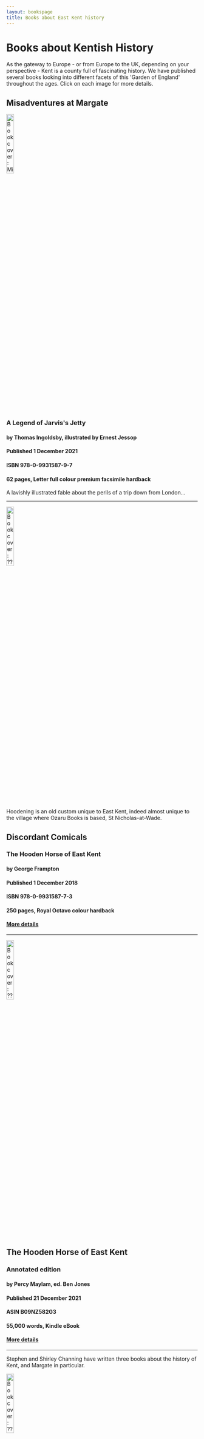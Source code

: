 ```yaml
---
layout: bookspage
title: Books about East Kent history
---
```

<head>
<meta name="author" content="Ben Jones">
<meta name="description" content="Ozaru Books - Books about East Kent, East Asia, East Prussia and more">
<meta name="keywords" content="Kentish history, Kent history, Kent books, history books, Margate history, Thanet history, Margate books, Turner Contemporary, books on Margate, books on Thanet, books, Thanet, Margate, Kent, cycling, cycle touring, CTC, Victorian, Victoriana, Victorian cyclists, cycling history, cycling books, Victorian history, Victorian history books">

<!-- ======================================================================================================= -->
<!-- ==== Meta Tags with OpenGraph Data Used for sites like Facebook, Linkedin, Twitter, Google+ & more ==== -->
<!-- ======================================================================================================= -->
<!-- 
Learn more at: http://ogp.me
SOURCES:
* https://moz.com/blog/meta-data-templates-123
* https://blog.bufferapp.com/ideal-image-sizes-social-media-posts
* https://blog.bufferapp.com/ideal-image-sizes-social-media-posts#linkedin
* https://developers.facebook.com/docs/sharing/best-practices
* https://dev.twitter.com/cards/getting-started
* http://havecamerawilltravel.com/photographer/images-photos-facebook-sizes-dimensions-types
* https://blog.bufferapp.com/ideal-image-sizes-social-media-posts#pinterest
* http://www.iacquire.com/blog/18-meta-tags-every-webpage-should-have-in-2013
* http://www.metatags.info
TESTING:
* Twitter: https://dev.twitter.com/docs/cards/validation/validator
* Facebook: https://developers.facebook.com/tools/debug
* Google: http://www.google.com/webmasters/tools/richsnippets
* Pinterest: http://developers.pinterest.com/rich_pins/validator/
* Google Structured Data: https://developers.google.com/structured-data/testing-tool/
-->

<!-- Update your <html> tag to include the itemscope and itemtype attributes. -->
<!-- See other itemtypes here at: https://schema.org/docs/full.html -->
<!-- <html itemscope itemtype="http://schema.org/Article"> --> 

<meta http-equiv="content-type" content="text/html;UTF-8">
<meta http-equiv="content-language" content="en">
<meta http-equiv="content-security-policy" content="upgrade-insecure-requests"> <!-- Upgrade insecure requests. See: https://developers.google.com/web/fundamentals/security/prevent-mixed-content/fixing-mixed-content -->
<meta name="description" content="____"> <!-- Website description --> 
<meta name="author" content="____"> <!-- Name of the content creator / author. -->
<link rel="author" href="https://plus.google.com/____"/> <!-- Author's Google+ page. -->
<link rel="publisher" href="https://plus.google.com/____"/> <!-- Content owner's Google+ page. -->
<meta name="copyright" content="____"> <!-- Copyright holder -->

<meta http-equiv="cache-control" content="cache"> <!-- See: http://www.metatags.org/meta_http_equiv_cache_control -->
<meta http-equiv="revisit-after" content="1 day"> <!-- See: http://www.metatags.org/meta_name_revisit_after -->

<meta property="og:title" content="____" /> <!-- Page title -->
<meta property="og:site_name" data-page-subject="true" content="____" /> <!-- Site name -->
<meta property="og:url" content="http://____.com" /> <!-- OpenGraph MetaData - Best Link -->
<meta property="og:description" name="description" content="____" /> <!-- Website description again --> 

<meta property="og:type" content="article" /> <!-- Content can also be "website" or others. See: http://ogp.me -->
<meta property="article:published_time" content="2013-09-17T05:59:00+01:00" /> <!-- When the article was first published. -->
<meta property="article:modified_time" content="2013-09-16T19:08:47+01:00" /> <!-- When the article was last changed. -->
<meta property="article:expiration_time" content="2020-01-16T19:08:47+01:00" /> <!-- When the article is out of date after. -->
<meta property="article:section" content="____" />  <!-- A high-level section name. E.g. Technology -->
<meta property="article:tag" content="____ ____ ____" /> <!-- Tag words associated with this article. -->

<meta property="fb:admins" content="____" /> <!-- Facebook numeric ID -->

<!-- Schema.org markup for Google+ -->
<meta itemprop="name" content="____"> <!-- The Name or Title Here -->
<meta itemprop="description" content="____"> <!-- This is the page description -->

<!-- Twitter Card data -->
<meta name="twitter:card" content="____"> <!-- summary_large_image -->
<meta name="twitter:site" content="____"> <!-- @username for the website used in the card footer. -->
<meta name="twitter:title" content="____"> <!-- Page title again -->
<meta name="twitter:description" content="____"> <!-- Page description less than 200 characters -->
<meta name="twitter:creator" content="____"> <!-- @username for the content creator / author. -->

<!-- ============================================================================== -->
<!-- ==================================== IMAGES ================================== -->
<!-- Multiple og:image definitions are ok. The platform will find the one it needs. -->
<!-- ============================================================================== -->

<!-- ================ Safe generic defaults ================ -->
<!-- Use one of these at the very least. -->
<meta property="og:image" content="https://____.com/image-1024x512.jpg" /> <!-- Generic safe dimension (Landscape). -->
<meta property="og:image:width" content="1024" />
<meta property="og:image:height" content="512" />

<meta property="og:image" content="https://____.com/image-800x1200.jpg" /> <!-- Generic safe dimension (Portrait). -->
<meta property="og:image:width" content="800" />
<meta property="og:image:height" content="1200" />


<!-- ================ Facebook ================ -->
<!-- Facebook will give the user the choice to choose one of the og:image thumbnails. -->
<meta property="og:image" content="https://____.com/image-200x200.jpg" /> <!-- 200x200 Image for Facebook. -->
<meta property="og:image:width" content="200" />
<meta property="og:image:height" content="200" />

<meta property="og:image" content="https://____.com/image-470x470.jpg" /> <!-- 470x470 Square Image for Facebook. -->
<meta property="og:image:width" content="470" /> <!-- Optimal timeline size -->
<meta property="og:image:height" content="470" /> <!-- Optimal timeline size -->

<meta property="og:image" content="https://____.com/image-1200x630.jpg" /><!-- Recommended image for Facebook. (Max. 8MB)-->
<meta property="og:image:width" content="1200" /> <!-- Scales down to 470 -->
<meta property="og:image:height" content="630" /> <!-- Scales down to 246 -->

<meta property="og:image" content="https://____.com/image-1500x1500.jpg" /><!-- Largest image for Facebook. (Max. 5MB)-->
<meta property="og:image:width" content="1500" /> <!-- Scales down to 470 -->
<meta property="og:image:height" content="1500" /> <!-- Scales down to 470 -->


<!--  ================ Twitter ================ -->
<meta name="twitter:image" content="https://____.com/image-120x120.jpg" /> <!-- 120x120px Minimum size image for Twitter Summary card type -->
<meta name="twitter:image" content="https://____.com/image-280x150.jpg"> <!-- 280x150px Minimum size image for Twitter Summary with large image card type -->
<meta name="twitter:image" content="https://____.com/image-506x506.jpg"> <!-- Optimal size image for Twitter Summary with large image card type -->


<!--  ================ Linkedin ================ -->
<meta property="og:image" content="https://____.com/image-180x110.jpg" /> <!-- 180x110 Image for Linkedin - Do not exceed. -->
<meta property="og:image:width" content="180" />
<meta property="og:image:height" content="110" />

<meta property="og:image" content="https://____.com/image-1440x880.jpg" /> <!-- 1440x880 HD Image for Linkedin - Untested support. -->
<meta property="og:image:width" content="1440" />
<meta property="og:image:height" content="880" />

<meta property="og:image" content="https://____.com/image-442x248.jpg" /> <!-- 442x248 Image for Linkedin Showcase pages. -->
<meta property="og:image:width" content="442" />
<meta property="og:image:height" content="248" />


<!-- ================ Google+ ================ -->
<meta itemprop="image" content="https://____.com/image-180x120.jpg"> <!-- 180x120 Image for Google+ in Schema.org markup --> 

<meta property="og:image" content="https://____.com/image-150x150.jpg" /> <!-- 150x150 Minimum size. Appears to left of the update. -->
<meta property="og:image:width" content="150" /> <!-- Minimum width. -->
<meta property="og:image:height" content="150" /> <!-- Minimum height. -->

<meta property="og:image" content="https://____.com/image-426x426.jpg" /> <!-- 426x426 Optimum Image for Google+. -->
<meta property="og:image:width" content="426" /> <!-- Try to keep this width. -->
<meta property="og:image:height" content="426" /> <!-- Can be any height. -->


<!-- ================ Pinterest ================ -->
<meta property="og:image" content="https://____.com/image-736x1128.jpg" /> <!-- Optimum Image for Pinterest. -->
<meta property="og:image:width" content="736" /> <!-- Try to keep this width. -->
<meta property="og:image:height" content="1128" /> <!-- Optimal size but can be any height. Aspect ratio between 2:3 and 1:3.5 recommended. -->


<!-- =============================================================================== -->
<!-- =================================== FAVICONS ================================== -->
<!-- Use http://realfavicongenerator.net to generate the code for your Favicons then -->
<!-- paste the provided code below.                                                  -->
<!-- =============================================================================== -->

</head>

# Books about Kentish History
    
As the gateway to Europe - or from Europe to the UK, depending on your perspective - Kent is a county full of fascinating history. We have published several books looking into different facets of this 'Garden of England' throughout the ages. Click on each image for more details.

## Misadventures at Margate

<a href="misadventures-at-margate.html"><img src="/assets/images/Misadventures-at-Margate-front.jpg" alt="Book cover: Misadventures at Margate" style="width:20%; height:auto;"></a>

### A Legend of Jarvis's Jetty
#### by Thomas Ingoldsby, illustrated by Ernest Jessop
#### Published 1 December 2021
#### ISBN 978-0-9931587-9-7
#### 62 pages, Letter full colour premium facsimile hardback
      
A lavishly illustrated fable about the perils of a trip down from London...

<!-- alternative: <img src="/assets/images/Misadventures-at-Margate-front.jpg" alt="Book cover: Misadventures at Margate" width="100 px">
doesn't work: [![Book cover: Misadventures at Margate](/assets/images/Misadventures-at-Margate-front.jpg "Misadventures at Margate front cover")*Front cover of Misadventures at Margate*|width=100px](Misadventures-at-Margate.html) -->

---
<img src="/assets/images/BlackSwan.png" alt="Book cover: ??" style="width:20%; height:auto;">

Hoodening is an old custom unique to East Kent, indeed almost unique to the village where Ozaru Books is based, St Nicholas-at-Wade.
## Discordant Comicals
### The Hooden Horse of East Kent
#### by George Frampton
#### Published 1 December 2018
#### ISBN 978-0-9931587-7-3
#### 250 pages, Royal Octavo colour hardback
#### <a href="hoodenbook.html">More details</a>

---
<img src="/assets/images/BlackSwan.png" alt="Book cover: ??" style="width:20%; height:auto;">

## The Hooden Horse of East Kent
### Annotated edition
#### by Percy Maylam, ed. Ben Jones
#### Published 21 December 2021
#### ASIN B09NZ582G3
#### 55,000 words, Kindle eBook
#### <a href="maylam.html">More details</a>

---
Stephen and Shirley Channing have written three books about the history of Kent, and Margate in particular.

<img src="/assets/images/BlackSwan.png" alt="Book cover: ??" style="width:20%; height:auto;">

## A Victorian Cyclist
### Rambling through Kent in 1886
#### by Stephen &amp; Shirley Channing
#### Published 1 December 2011
#### ISBN 978-0-9559219-7-1
#### 300 pages, Royal Octavo hardback (and Kindle)
#### <a href="victoriancyclist.html">More details</a>

<img src="/assets/images/BlackSwan.png" alt="Book cover: ??" style="width:20%; height:auto;">

## The Margate Tales
### by Stephen Channing
#### Published 1 April 2011
#### ISBN 978-0-9559219-5-7
#### 306 pages, Royal Octavo hardback
#### <a href="margatetales.html">More details</a>

<img src="/assets/images/BlackSwan.png" alt="Book cover: ??" style="width:20%; height:auto;">

## Turner's Margate Through Contemporary Eyes
### The Viney Letters
#### by Stephen Channing
#### Published 1 December 2009
#### ISBN 978-0-9559219-2-6
#### 92 pages, Royal Octavo paperback
#### <a href="turnersmargate.html">More details</a>

In addition, Steve has written a more general historical book (following on from Victorian Cyclist above) about the early days of cycling.

<img src="/assets/images/BlackSwan.png" alt="Book cover: ??" style="width:20%; height:auto;">

## Bicycle Beginnings
### The Advent of the Bicycle or Velocipede… and what people of the 19th century were really saying about it
#### by Stephen Channing
#### Published 1 December 2017
#### ISBN 978-1-5210-8632-2
#### 495 pages, Royal Octavo paperback (and Kindle)
#### <a href="bicyclebeginnings.html">More details</a>

---
<img src="/assets/images/BlackSwan.png" alt="Book cover: ??" style="width:20%; height:auto;">

## Watch and Ward
### A History of Margate Borough Police 1858 to 1943
#### by Nigel Cruttenden
#### Margate was once a bustling resort for daytrippers from London - indeed some say it is destined to achieve this again. With prosperity often comes a seedy underbelly, and this new book looks in great detail into the police force and their 'clients'.
#### Coming soon
#### ISBN 978-1-915174-03-1
#### <!-- 300 pages, Royal Octavo colour hardback -->
#### <a href="margatepolice.html">More details</a>

---
<img src="/assets/images/BlackSwan.png" alt="Book cover: ??" style="width:20%; height:auto;">

Family histories can be dull for those not in the family concerned... unless the family has had a history as exciting as the Curlings!

## Curling Wisps &amp; Whispers of History
### Vol. 1: Thanet to Tasmania
#### by LucyAnn Curling
#### Coming soon
#### ISBN 978-1-915174-02-4
#### 274 pages, Royal Octavo colour hardback
#### <a href="curling-1.html">More details</a>

<!-- [B📘](b) [G📗](g) [R📙](r) [X🖌️](x) [Y🚴](y) -->
